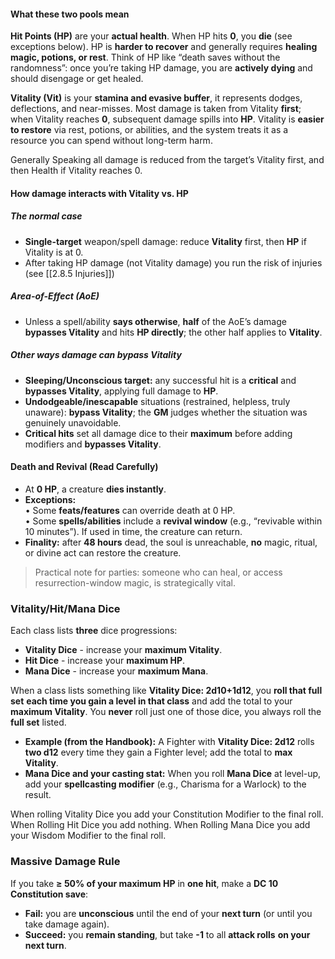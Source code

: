 #### What these two pools mean
**Hit Points (HP)** are your **actual health**. When HP hits **0**, you **die** (see exceptions below). HP is **harder to recover** and generally requires **healing magic, potions, or rest**. Think of HP like “death saves without the randomness”: once you’re taking HP damage, you are **actively dying** and should disengage or get healed.

**Vitality (Vit)** is your **stamina and evasive buffer**, it represents dodges, deflections, and near-misses. Most damage is taken from Vitality **first**; when Vitality reaches **0**, subsequent damage spills into **HP**. Vitality is **easier to restore** via rest, potions, or abilities, and the system treats it as a resource you can spend without long-term harm.

Generally Speaking all damage is reduced from the target’s Vitality first, and then Health if Vitality reaches 0.
#### How damage interacts with Vitality vs. HP
##### The normal case
- **Single-target** weapon/spell damage: reduce **Vitality** first, then **HP** if Vitality is at 0.
- After taking HP damage (not Vitality damage) you run the risk of injuries (see [[2.8.5 Injuries]])
##### Area-of-Effect (AoE)
- Unless a spell/ability **says otherwise**, **half** of the AoE’s damage **bypasses Vitality** and hits **HP directly**; the other half applies to **Vitality**.
##### Other ways damage can bypass Vitality
- **Sleeping/Unconscious target:** any successful hit is a **critical** and **bypasses Vitality**, applying full damage to **HP**.
- **Undodgeable/inescapable** situations (restrained, helpless, truly unaware): **bypass Vitality**; the **GM** judges whether the situation was genuinely unavoidable.
- **Critical hits** set all damage dice to their **maximum** before adding modifiers and **bypasses Vitality**.
#### Death and Revival (Read Carefully)
- At **0 HP**, a creature **dies instantly**.
- **Exceptions:**  
    • Some **feats/features** can override death at 0 HP.  
    • Some **spells/abilities** include a **revival window** (e.g., “revivable within 10 minutes”). If used in time, the creature can return.
- **Finality:** after **48 hours** dead, the soul is unreachable, **no** magic, ritual, or divine act can restore the creature.

> Practical note for parties: someone who can heal, or access resurrection-window magic, is strategically vital.
### Vitality/Hit/Mana Dice
Each class lists **three** dice progressions:
- **Vitality Dice** - increase your **maximum Vitality**.
- **Hit Dice** - increase your **maximum HP**.
- **Mana Dice** - increase your **maximum Mana**.

When a class lists something like **Vitality Dice: 2d10+1d12**, you **roll that full set** **each time you gain a level in that class** and add the total to your **maximum Vitality**. You **never** roll just one of those dice, you always roll the **full set** listed.
- **Example (from the Handbook):** A Fighter with **Vitality Dice: 2d12** rolls **two d12** every time they gain a Fighter level; add the total to **max Vitality**.
- **Mana Dice and your casting stat:** When you roll **Mana Dice** at level-up, add your **spellcasting modifier** (e.g., Charisma for a Warlock) to the result.

When rolling Vitality Dice you add your Constitution Modifier to the final roll.
When Rolling Hit Dice you add nothing.
When Rolling Mana Dice you add your Wisdom Modifier to the final roll.
### Massive Damage Rule
If you take **≥ 50% of your maximum HP** in **one hit**, make a **DC 10 Constitution save**:
- **Fail:** you are **unconscious** until the end of your **next turn** (or until you take damage again).
- **Succeed:** you **remain standing**, but take **-1** to all **attack rolls** **on your next turn**.